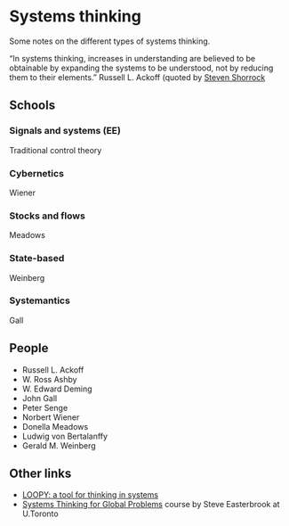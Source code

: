 # Systems thinking

Some notes on the different types of systems thinking.

“In systems thinking, increases in understanding are believed to be obtainable
by expanding the systems to be understood, not by reducing them to their
elements.” Russell L. Ackoff (quoted by [Steven
Shorrock](https://humanisticsystems.com/2019/11/25/four-kinds-of-thinking-2-systems-thinking/)

## Schools

### Signals and systems (EE)

Traditional control theory

### Cybernetics

Wiener

### Stocks and flows 

Meadows

### State-based

Weinberg

### Systemantics

Gall

## People

* Russell L. Ackoff
* W. Ross Ashby
* W. Edward Deming
* John Gall
* Peter Senge
* Norbert Wiener
* Donella Meadows
* Ludwig von Bertalanffy
* Gerald M. Weinberg

## Other links

* [LOOPY: a tool for thinking in systems](https://ncase.me/loopy/)
* [Systems Thinking for Global Problems](http://www.cs.toronto.edu/~sme/SystemsThinking/) course by Steve Easterbrook at U.Toronto
